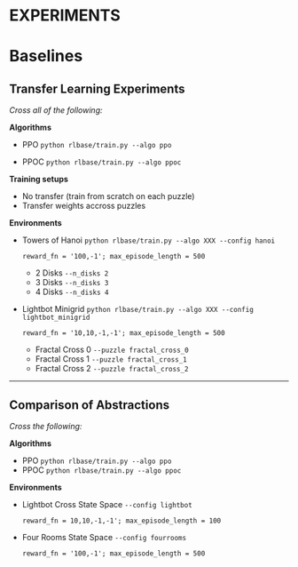 # EXPERIMENTS

# Baselines
## Transfer Learning Experiments
*Cross all of the following:*

  **Algorithms**
  - PPO   `python rlbase/train.py --algo ppo`
    
  - PPOC  `python rlbase/train.py --algo ppoc`
  
  **Training setups**
  - No transfer (train from scratch on each puzzle)
  - Transfer weights accross puzzles
  
  **Environments**
  - Towers of Hanoi
    `python rlbase/train.py --algo XXX --config hanoi`

      `reward_fn = '100,-1'; max_episode_length = 500`
      - 2 Disks `--n_disks 2`
      - 3 Disks `--n_disks 3`
      - 4 Disks `--n_disks 4`
      
  - Lightbot Minigrid
    `python rlbase/train.py --algo XXX --config lightbot_minigrid`

      `reward_fn = '10,10,-1,-1'; max_episode_length = 500`
      - Fractal Cross 0  `--puzzle fractal_cross_0`
      - Fractal Cross 1  `--puzzle fractal_cross_1`
      - Fractal Cross 2  `--puzzle fractal_cross_2`
     
---
## Comparison of Abstractions 
*Cross the following:*

**Algorithms**
  - PPO    `python rlbase/train.py --algo ppo`
  - PPOC   `python rlbase/train.py --algo ppoc`
  
**Environments**
  - Lightbot Cross State Space  `--config lightbot`
  
    `reward_fn = 10,10,-1,-1'; max_episode_length = 100`
    
  - Four Rooms State Space      `--config fourrooms`
    
    `reward_fn = '100,-1'; max_episode_length = 500`
  
  
